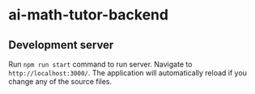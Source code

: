 # ai-math-tutor-backend

## Development server

Run `npm run start` command to run server. Navigate to `http://localhost:3000/`. The application will automatically reload if you change any of the source files.
